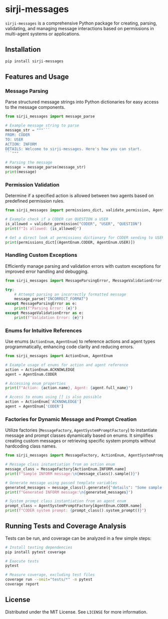 # sirji-messages

`sirji-messages` is a comprehensive Python package for creating, parsing, validating, and managing message interactions based on permissions in multi-agent systems or applications.

## Installation

```bash
pip install sirji-messages
```

## Features and Usage

### Message Parsing

Parse structured message strings into Python dictionaries for easy access to the message components.

```python
from sirji_messages import message_parse

# Example message string to parse
message_str = """```
FROM: CODER
TO: USER
ACTION: INFORM
DETAILS: Welcome to sirji-messages. Here's how you can start.
```"""

# Parsing the message
message = message_parse(message_str)
print(message)
```

### Permission Validation

Determine if a specified action is allowed between two agents based on predefined permission rules.

```python
from sirji_messages import permissions_dict, validate_permission, AgentEnum

# Example check if a CODER can QUESTION a USER
is_allowed = validate_permission("CODER", "USER", "QUESTION")
print(f"Is allowed: {is_allowed}")

# Get a direct look at permissions dictionary for CODER sending to USER
print(permissions_dict[(AgentEnum.CODER, AgentEnum.USER)])
```

### Handling Custom Exceptions

Efficiently manage parsing and validation errors with custom exceptions for improved error handling and debugging.

```python
from sirji_messages import MessageParsingError, MessageValidationError, message_parse

try:
    # Attempt parsing an incorrectly formatted message
    message_parse("INCORRECT_FORMAT")
except MessageParsingError as e:
    print(f"Parsing Error: {e}")
except MessageValidationError as e:
    print(f"Validation Error: {e}")
```

### Enums for Intuitive References

Use enums (`ActionEnum`, `AgentEnum`) to reference actions and agent types programmatically, enhancing code clarity and reducing errors.

```python
from sirji_messages import ActionEnum, AgentEnum

# Example usage of enums for action and agent reference
action = ActionEnum.ACKNOWLEDGE
agent = AgentEnum.CODER

# Accessing enum properties
print(f"Action: {action.name}, Agent: {agent.full_name}")

# Access to enums using [] is also possible
action = ActionEnum['ACKNOWLEDGE']
agent = AgentEnum['CODER']
```

### Factories for Dynamic Message and Prompt Creation

Utilize factories (`MessageFactory`, `AgentSystemPromptFactory`) to instantiate message and prompt classes dynamically based on enums. It simplifies creating custom messages or retrieving specific system prompts without hardcoding class names.

```python
from sirji_messages import MessageFactory, ActionEnum, AgentSystemPromptFactory, AgentEnum

# Message class instantiation from an action enum
message_class = MessageFactory[ActionEnum.INFORM.name]
print(f"Sample INFORM message:\n{message_class().sample()}")

# Generate message using passed template variables
generated_messages = message_class().generate({"details": "Some sample information."})
print(f"Generated INFORM message:\n{generated_messages}")

# System prompt class instantiation from an agent enum
prompt_class = AgentSystemPromptFactory[AgentEnum.CODER.name]
print(f"CODER system prompt: {prompt_class().system_prompt()}")
```

## Running Tests and Coverage Analysis

Tests can be run, and coverage can be analyzed in a few simple steps:

```bash
# Install testing dependencies
pip install pytest coverage

# Execute tests
pytest

# Measure coverage, excluding test files
coverage run --omit="tests/*" -m pytest
coverage report
```

## License

Distributed under the MIT License. See `LICENSE` for more information.